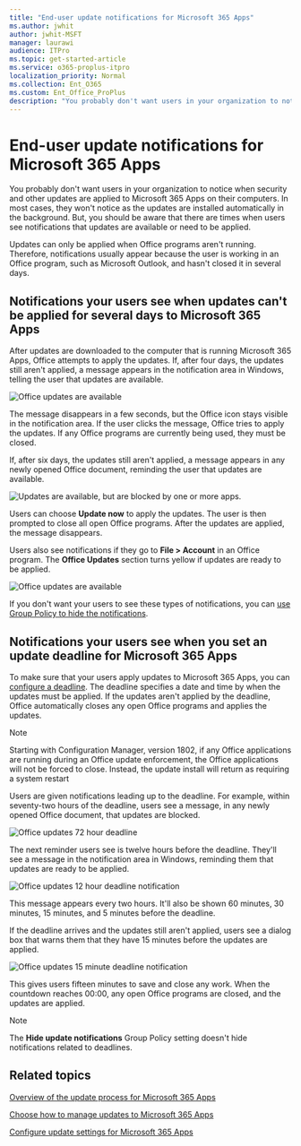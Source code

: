 ```yaml
---
title: "End-user update notifications for Microsoft 365 Apps"
ms.author: jwhit
author: jwhit-MSFT
manager: laurawi
audience: ITPro
ms.topic: get-started-article
ms.service: o365-proplus-itpro
localization_priority: Normal
ms.collection: Ent_O365
ms.custom: Ent_Office_ProPlus
description: "You probably don't want users in your organization to notice when security and other updates are applied to Microsoft 365 Apps on their computers. In most cases, they won't notice as the updates are installed automatically in the background. But, you should be aware that there are times when users see notifications that updates are available or need to be applied."
---
```


# End-user update notifications for Microsoft 365 Apps

You probably don't want users in your organization to notice when security and other updates are applied to Microsoft 365 Apps on their computers. In most cases, they won't notice as the updates are installed automatically in the background. But, you should be aware that there are times when users see notifications that updates are available or need to be applied.
  
Updates can only be applied when Office programs aren't running. Therefore, notifications usually appear because the user is working in an Office program, such as Microsoft Outlook, and hasn't closed it in several days.
  
## Notifications your users see when updates can't be applied for several days to Microsoft 365 Apps
<a name="Days"> </a>

After updates are downloaded to the computer that is running Microsoft 365 Apps, Office attempts to apply the updates. If, after four days, the updates still aren't applied, a message appears in the notification area in Windows, telling the user that updates are available.
  
![Office updates are available](images/a5ed310f-432c-49de-a810-38962b552531.jpg)
  
The message disappears in a few seconds, but the Office icon stays visible in the notification area. If the user clicks the message, Office tries to apply the updates. If any Office programs are currently being used, they must be closed.
  
If, after six days, the updates still aren't applied, a message appears in any newly opened Office document, reminding the user that updates are available.
  
![Updates are available, but are blocked by one or more apps.](images/93bc2d5b-4955-4369-bf3b-5beb0b3ff705.jpg)
  
Users can choose **Update now** to apply the updates. The user is then prompted to close all open Office programs. After the updates are applied, the message disappears.
  
Users also see notifications if they go to **File > Account** in an Office program. The **Office Updates** section turns yellow if updates are ready to be applied.
  
![Office updates are available](images/574a065f-f666-481f-b2f7-5cc56d7c97f9.jpg)
  
If you don't want your users to see these types of notifications, you can [use Group Policy to hide the notifications](configure-update-settings-microsoft-365-apps.md).
  
## Notifications your users see when you set an update deadline for Microsoft 365 Apps
<a name="Deadline"> </a>

To make sure that your users apply updates to Microsoft 365 Apps, you can [configure a deadline](configure-update-settings-microsoft-365-apps.md). The deadline specifies a date and time by when the updates must be applied. If the updates aren't applied by the deadline, Office automatically closes any open Office programs and applies the updates.

> [!NOTE]
> Starting with Configuration Manager, version 1802, if any Office applications are running during an Office update enforcement, the Office applications will not be forced to close. Instead, the update install will return as requiring a system restart 

Users are given notifications leading up to the deadline. For example, within seventy-two hours of the deadline, users see a message, in any newly opened Office document, that updates are blocked.
  
![Office updates 72 hour deadline](images/f69d4bed-ab4d-43ac-ae5d-01ac31653cb9.jpg)
  
The next reminder users see is twelve hours before the deadline. They'll see a message in the notification area in Windows, reminding them that updates are ready to be applied.
  
![Office updates 12 hour deadline notification](images/6c315397-3f15-4c9f-86b1-5132c28dbc7e.jpg)
  
This message appears every two hours. It'll also be shown 60 minutes, 30 minutes, 15 minutes, and 5 minutes before the deadline.
  
If the deadline arrives and the updates still aren't applied, users see a dialog box that warns them that they have 15 minutes before the updates are applied.
  
![Office updates 15 minute deadline notification](images/1016ec10-5e8a-4280-896a-4e1026304a63.jpg)
  
This gives users fifteen minutes to save and close any work. When the countdown reaches 00:00, any open Office programs are closed, and the updates are applied.
  
> [!NOTE]
> The **Hide update notifications** Group Policy setting doesn't hide notifications related to deadlines.
  
## Related topics
[Overview of the update process for Microsoft 365 Apps](overview-update-process-microsoft-365-apps.md)
  
[Choose how to manage updates to Microsoft 365 Apps](choose-how-manage-updates-microsoft-365-apps.md)
  
[Configure update settings for Microsoft 365 Apps](configure-update-settings-microsoft-365-apps.md)

